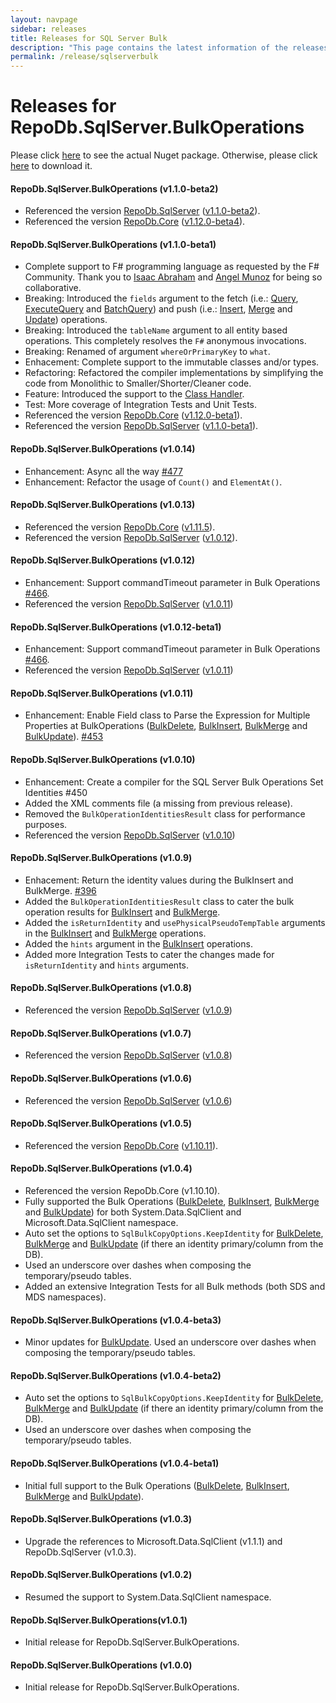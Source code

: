 ```yaml
---
layout: navpage
sidebar: releases
title: Releases for SQL Server Bulk
description: "This page contains the latest information of the releases of RepoDb.SqlServer.BulkOperations library."
permalink: /release/sqlserverbulk
---
```


# Releases for RepoDb.SqlServer.BulkOperations

Please click [here](https://www.nuget.org/packages/RepoDb.SqlServer.BulkOperations) to see the actual Nuget package. Otherwise, please click [here](https://www.nuget.org/api/v2/package/RepoDb.SqlServer.BulkOperations) to download it.

#### RepoDb.SqlServer.BulkOperations (v1.1.0-beta2)

- Referenced the version [RepoDb.SqlServer](https://www.nuget.org/packages/RepoDb.SqlServer) ([v1.1.0-beta2](/release/core#repodb-sqlver-v110-beta2)).
- Referenced the version [RepoDb.Core](https://www.nuget.org/packages/RepoDb) ([v1.12.0-beta4](/release/core#repodb-v1120-beta4)).


#### RepoDb.SqlServer.BulkOperations (v1.1.0-beta1)

- Complete support to F# programming language as requested by the F# Community. Thank you to [Isaac Abraham](https://twitter.com/isaac_abraham) and [Angel Munoz](https://twitter.com/Daniel_Tuna) for being so collaborative.
- Breaking: Introduced the `fields` argument to the fetch (i.e.: [Query](/operation/query), [ExecuteQuery](/operation/executequery) and [BatchQuery](/operation/batchquery)) and push (i.e.: [Insert](/operation/insert), [Merge](/operation/merge) and [Update](/operation/update)) operations.
- Breaking: Introduced the `tableName` argument to all entity based operations. This completely resolves the `F#` anonymous invocations.
- Breaking: Renamed of argument `whereOrPrimaryKey` to `what`.
- Enhacement: Complete support to the immutable classes and/or types.
- Refactoring: Refactored the compiler implementations by simplifying the code from Monolithic to Smaller/Shorter/Cleaner code.
- Feature: Introduced the support to the [Class Handler](/feature/classhandler).
- Test: More coverage of Integration Tests and Unit Tests.
- Referenced the version [RepoDb.Core](https://www.nuget.org/packages/RepoDb) ([v1.12.0-beta1](/release/core#repodb-v1120-beta1)).
- Referenced the version [RepoDb.SqlServer](https://www.nuget.org/packages/RepoDb.SqlServer) ([v1.1.0-beta1](/release/core#repodb-sqlver-v110-beta1)).


#### RepoDb.SqlServer.BulkOperations (v1.0.14)

- Enhancement: Async all the way [#477](https://github.com/mikependon/RepoDb/issues/477)
- Enhancement: Refactor the usage of `Count()` and `ElementAt()`.


#### RepoDb.SqlServer.BulkOperations (v1.0.13)

- Referenced the version [RepoDb.Core](https://www.nuget.org/packages/RepoDb) ([v1.11.5](/release/core#repodb-v1115)).
- Referenced the version [RepoDb.SqlServer](https://www.nuget.org/packages/RepoDb.SqlServer) ([v1.0.12](/release/sqlserver#repodbsqlserver-v1012)).


#### RepoDb.SqlServer.BulkOperations (v1.0.12)

- Enhancement: Support commandTimeout parameter in Bulk Operations [#466](https://github.com/mikependon/RepoDb/issues/466).
- Referenced the version [RepoDb.SqlServer](https://www.nuget.org/packages/RepoDb.SqlServer) ([v1.0.11](/release/sqlserver#repodbsqlserver-v1011))


#### RepoDb.SqlServer.BulkOperations (v1.0.12-beta1)

- Enhancement: Support commandTimeout parameter in Bulk Operations [#466](https://github.com/mikependon/RepoDb/issues/466).
- Referenced the version [RepoDb.SqlServer](https://www.nuget.org/packages/RepoDb.SqlServer) ([v1.0.11](/release/sqlserver#repodbsqlserver-v1011))


#### RepoDb.SqlServer.BulkOperations (v1.0.11)

- Enhancement: Enable Field class to Parse the Expression for Multiple Properties at BulkOperations ([BulkDelete](/operation/bulkdelete), [BulkInsert](/operation/bulkinsert), [BulkMerge](/operation/bulkmerge) and [BulkUpdate](/operation/bulkupdate)). [#453](https://github.com/mikependon/RepoDb/issues/453)


#### RepoDb.SqlServer.BulkOperations (v1.0.10)

- Enhancement: Create a compiler for the SQL Server Bulk Operations Set Identities #450
- Added the XML comments file (a missing from previous release).
- Removed the `BulkOperationIdentitiesResult` class for performance purposes.
- Referenced the version [RepoDb.SqlServer](https://www.nuget.org/packages/RepoDb.SqlServer) ([v1.0.10](/release/sqlserver#repodb-v1010))


#### RepoDb.SqlServer.BulkOperations (v1.0.9)

- Enhacement: Return the identity values during the BulkInsert and BulkMerge. [#396](https://github.com/mikependon/RepoDb/issues/396)
- Added the `BulkOperationIdentitiesResult` class to cater the bulk operation results for [BulkInsert](/operation/bulkinsert) and [BulkMerge](/operation/bulkmerge).
- Added the `isReturnIdentity` and `usePhysicalPseudoTempTable` arguments in the [BulkInsert](/operation/bulkinsert) and [BulkMerge](/operation/bulkmerge) operations.
- Added the `hints` argument in the [BulkInsert](/operation/bulkinsert) operations.
- Added more Integration Tests to cater the changes made for `isReturnIdentity` and `hints` arguments.


#### RepoDb.SqlServer.BulkOperations (v1.0.8)

- Referenced the version [RepoDb.SqlServer](https://www.nuget.org/packages/RepoDb.SqlServer) ([v1.0.9](/release/sqlserver#repodb-v109))


#### RepoDb.SqlServer.BulkOperations (v1.0.7)

- Referenced the version [RepoDb.SqlServer](https://www.nuget.org/packages/RepoDb.SqlServer) ([v1.0.8](/release/sqlserver#repodb-v108))


#### RepoDb.SqlServer.BulkOperations (v1.0.6)

- Referenced the version [RepoDb.SqlServer](https://www.nuget.org/packages/RepoDb.SqlServer) ([v1.0.6](/release/sqlserver#repodb-v106))


#### RepoDb.SqlServer.BulkOperations (v1.0.5)

- Referenced the version [RepoDb.Core](https://www.nuget.org/packages/RepoDb) ([v1.10.11](/release/core#repodb-v11011)).


#### RepoDb.SqlServer.BulkOperations (v1.0.4)

- Referenced the version RepoDb.Core (v1.10.10).
- Fully supported the Bulk Operations ([BulkDelete](/operation/bulkdelete), [BulkInsert](/operation/bulkinsert), [BulkMerge](/operation/bulkmerge) and [BulkUpdate](/operation/bulkupdate)) for both System.Data.SqlClient and Microsoft.Data.SqlClient namespace.
- Auto set the options to `SqlBulkCopyOptions.KeepIdentity` for [BulkDelete](/operation/bulkdelete), [BulkMerge](/operation/bulkmerge) and [BulkUpdate](/operation/bulkupdate) (if there an identity primary/column from the DB).
- Used an underscore over dashes when composing the temporary/pseudo tables.
- Added an extensive Integration Tests for all Bulk methods (both SDS and MDS namespaces).


#### RepoDb.SqlServer.BulkOperations (v1.0.4-beta3)

- Minor updates for [BulkUpdate](/operation/bulkupdate). Used an underscore over dashes when composing the temporary/pseudo tables.


#### RepoDb.SqlServer.BulkOperations (v1.0.4-beta2)

- Auto set the options to `SqlBulkCopyOptions.KeepIdentity` for [BulkDelete](/operation/bulkdelete), [BulkMerge](/operation/bulkmerge) and [BulkUpdate](/operation/bulkupdate) (if there an identity primary/column from the DB).
- Used an underscore over dashes when composing the temporary/pseudo tables.


#### RepoDb.SqlServer.BulkOperations (v1.0.4-beta1)

- Initial full support to the Bulk Operations ([BulkDelete](/operation/bulkdelete), [BulkInsert](/operation/bulkinsert), [BulkMerge](/operation/bulkmerge) and [BulkUpdate](/operation/bulkupdate)).


#### RepoDb.SqlServer.BulkOperations (v1.0.3)

- Upgrade the references to Microsoft.Data.SqlClient (v1.1.1) and RepoDb.SqlServer (v1.0.3).


#### RepoDb.SqlServer.BulkOperations (v1.0.2)

- Resumed the support to System.Data.SqlClient namespace.


#### RepoDb.SqlServer.BulkOperations(v1.0.1)

- Initial release for RepoDb.SqlServer.BulkOperations.


#### RepoDb.SqlServer.BulkOperations (v1.0.0)

- Initial release for RepoDb.SqlServer.BulkOperations.
